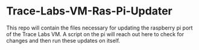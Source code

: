 # Trace-Labs-VM-Ras-Pi-Updater

This repo will contain the files necessary for updating the raspberry pi port of the Trace Labs VM. A script on the pi will reach out here to check for changes and then run these updates on itself.
